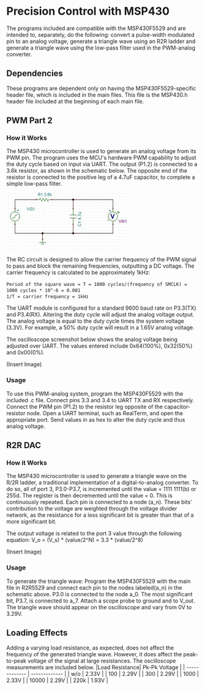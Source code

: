 # Precision Control with MSP430
The programs included are compatible with the MSP430F5529 and are intended to, separately, do the following: convert a pulse-width modulated pin to an analog voltage, generate a triangle wave using an R2R ladder and generate a triangle wave using the low-pass filter used in the PWM-analog converter. 

## Dependencies
These programs are dependent only on having the MSP430F5529-specific header file, which is included in the main files. This file is the MSP430.h header file included at the beginning of each main file.

## PWM Part 2

### How it Works
The MSP430 microcontroller is used to generate an analog voltage from its PWM pin. The program uses the MCU's hardware PWM capability to adjust the duty cycle based on input via UART. The output (P1.2) is connected to a 3.6k resistor, as shown in the schematic below. The opposite end of the resistor is connected to the positive leg of a 4.7uF capacitor, to complete a simple low-pass filter.

![PWMtoAnalog](https://github.com/RU09342/lab-6taking-control-over-your-embedded-life-either-net/blob/master/Precision%20Control/circuit.JPG)

The RC circuit is designed to allow the carrier frequency of the PWM signal to pass and block the remaining frequencies, outputting a DC voltage. The carrier frequency is calculated to be approximately 1kHz:

	Period of the square wave = T = 1000 cycles/(frequency of SMCLK) = 1000 cycles * 10^-6 = 0.001
	1/T = carrier frequency = 1kHz
	
The UART module is configured for a standard 9600 baud rate on P3.3(TX) and P3.4(RX). Altering the duty cycle will adjust the analog voltage output. The analog voltage is equal to the duty cycle times the system voltage (3.3V). For example, a 50% duty cycle will result in a 1.65V analog voltage.

The oscilloscope screenshot below shows the analog voltage being adjusted over UART. The values entered include 0x64(100%), 0x32(50%) and 0x00(0%).

(Insert Image)

### Usage
To use this PWM-analog system, program the MSP430F5529 with the included .c file. Connect pins 3.3 and 3.4 to UART TX and RX respectively. Connect the PWM pin (P1.2) to the resistor leg opposite of the capacitor-resistor node. Open a UART terminal, such as RealTerm, and open the appropriate port. Send values in as hex to alter the duty cycle and thus analog voltage.

## R2R DAC
### How it Works
The MSP430 microcontroller is used to generate a triangle wave on the R/2R ladder, a traditional implementation of a digital-to-analog converter. To do so, all of port 3, P3.0-P3.7, is incremented until the value = 1111 1111(b) or 255d. The register is then decremented until the value = 0. This is continuously repeated. Each pin is connected to a node (a_n). These bits' contribution to the voltage are weighted through the voltage divider network, as the resistance for a less significant bit is greater than that of a more significant bit.

The output voltage is related to the port 3 value through the following equation: V_o = (V_s) * (value/2^N) = 3.3 * (value/2^8)

(Insert Image) 

### Usage
To generate the triangle wave: Program the MSP430F5529 with the main file in R2R5529 and connect each pin to the nodes labeled(a_n) in the schematic above. P3.0 is connected to the node a_0. The most significant bit, P3.7, is connected to a_7. Attach a scope probe to ground and to V_out. The triangle wave should appear on the oscilloscope and vary from 0V to 3.29V.

## Loading Effects

Adding a varying load resistance, as expected, does not affect the frequency of the generated triangle wave. However, it does affect the peak-to-peak voltage of the signal at large resistances. The oscilloscope measurements are included below.
|Load Resistance| Pk-Pk Voltage |
| ------------- | ------------- |
| w/o 			| 2.33V  |
| 100		    | 2.29V  |
| 300			| 2.29V  |
| 1000			| 2.33V  |
| 10000			| 2.29V  |
| 220k			| 1.93V  |  



